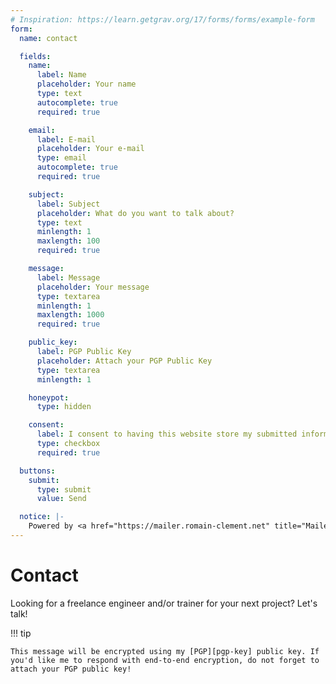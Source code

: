 ```yaml
---
# Inspiration: https://learn.getgrav.org/17/forms/forms/example-form
form:
  name: contact

  fields:
    name:
      label: Name
      placeholder: Your name
      type: text
      autocomplete: true
      required: true

    email:
      label: E-mail
      placeholder: Your e-mail
      type: email
      autocomplete: true
      required: true

    subject:
      label: Subject
      placeholder: What do you want to talk about?
      type: text
      minlength: 1
      maxlength: 100
      required: true

    message:
      label: Message
      placeholder: Your message
      type: textarea
      minlength: 1
      maxlength: 1000
      required: true

    public_key:
      label: PGP Public Key
      placeholder: Attach your PGP Public Key
      type: textarea
      minlength: 1

    honeypot:
      type: hidden

    consent:
      label: I consent to having this website store my submitted information in order to respond to my inquiry.
      type: checkbox
      required: true

  buttons:
    submit:
      type: submit
      value: Send

  notice: |-
    Powered by <a href="https://mailer.romain-clement.net" title="Mailer">Mailer</a>
---
```


# Contact

Looking for a freelance engineer and/or trainer for your next project? Let's talk!

!!! tip

    This message will be encrypted using my [PGP][pgp-key] public key. If you'd like me to respond with end-to-end encryption, do not forget to attach your PGP public key!

[pgp-key]: /.well-known/openpgpkey/hu/dj3498u4hyyarh35rkjfnghbjxug6b19

